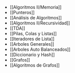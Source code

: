 - [[Algoritmos II/Memoria]]
- [[Punteros]]
- [[Análisis de Algoritmos]]
- [[Algoritmos II/Recursividad]]
- [[TDA]]
- [[Pilas, Colas y Listas]]
- [[Iteradores de Lista]]
- [[Arboles Generales]]
- [[Arboles Auto Balanceados]]
- [[Diccionario y Hash]]
- [[Grafos]]
- [[Algoritmos de Grafos]]
